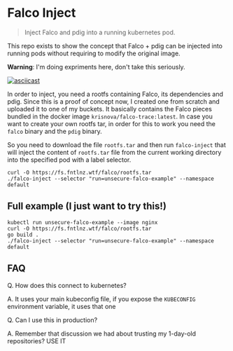 # Falco Inject

> Inject Falco and pdig into a running kubernetes pod.


This repo exists to show the concept that Falco + pdig can be
injected into running pods without requiring to modify the original image.

**Warning**: I'm doing expriments here, don't take this seriously.

[![asciicast](https://asciinema.org/a/83utf2y7g43bGtKEc7ccxLGiA.svg)](https://asciinema.org/a/83utf2y7g43bGtKEc7ccxLGiA)


In order to inject, you need a rootfs containing Falco, its dependencies and pdig.
Since this is a proof of concept now, I created one from scratch and uploaded
it to one of my buckets. It basically contains the Falco pieces bundled in
the docker image  `krisnova/falco-trace:latest`.
In case you want to create your own rootfs tar, in order for this to work
you need the `falco` binary and the `pdig` binary.


So you need to download the file `rootfs.tar` and then run `falco-inject`
that will inject the content of `rootfs.tar` file from the current working directory
into the specified pod with a label selector.

```
curl -O https://fs.fntlnz.wtf/falco/rootfs.tar
./falco-inject --selector "run=unsecure-falco-example" --namespace default
```



## Full example (I just want to try this!)

```
kubectl run unsecure-falco-example --image nginx
curl -O https://fs.fntlnz.wtf/falco/rootfs.tar
go build .
./falco-inject --selector "run=unsecure-falco-example" --namespace default
```

## FAQ

Q. How does this connect to kubernetes?

A. It uses your main kubeconfig file, if you expose the `KUBECONFIG` environment variable, it uses that one

Q. Can I use this in production?

A. Remember that discussion we had about trusting my 1-day-old repositories? USE IT


